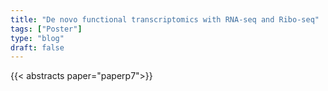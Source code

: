 ```yaml
---
title: "De novo functional transcriptomics with RNA-seq and Ribo-seq"
tags: ["Poster"]
type: "blog"
draft: false
---
```


{{< abstracts paper="paperp7">}}


